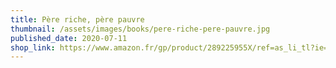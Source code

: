 ```yaml
---
title: Père riche, père pauvre
thumbnail: /assets/images/books/pere-riche-pere-pauvre.jpg
published_date: 2020-07-11
shop_link: https://www.amazon.fr/gp/product/289225955X/ref=as_li_tl?ie=UTF8&camp=1642&creative=6746&creativeASIN=289225955X&linkCode=as2&tag=aliapourvous-21&linkId=d7bb4eb995ad0468e13cea2599831724
---
```

